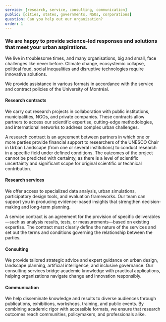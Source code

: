 ```yaml
---
service: [research, service, consulting, communication]
public: [cities, states, governments, NGOs, corporations]
question: Can you help out our organization?
order: 1
---
```


### We are happy to provide science-led responses and solutions that meet your urban aspirations.

We live in troublesome times, and many organisations, big and small, face challenges like never before. Climate change, ecosystemic collapse, political feud, social inequalities and disruptive technologies require innovative solutions.

We provide assistance in various formats in accordance with the service and contract policies of the University of Montréal.

#### Research contracts

We carry out research projects in collaboration with public institutions, municipalities, NGOs, and private companies. These contracts allow partners to access our scientific expertise, cutting-edge methodologies, and international networks to address complex urban challenges.

A research contract is an agreement between partners in which one or more parties provide financial support to researchers of the UNESCO Chair in Urban Landscape (from one or several institutions) to conduct research in a specific field under defined conditions. The outcomes of the project cannot be predicted with certainty, as there is a level of scientific uncertainty and significant scope for original scientific or technical contribution.

#### Research services

We offer access to specialized data analysis, urban simulations, participatory design tools, and evaluation frameworks. Our team can support you in producing evidence-based insights that strengthen decision-making and long-term planning.

A service contract is an agreement for the provision of specific deliverables—such as analysis results, tests, or measurements—based on existing expertise. The contract must clearly define the nature of the services and set out the terms and conditions governing the relationship between the parties.

#### Consulting

We provide tailored strategic advice and expert guidance on urban design, landscape planning, artificial intelligence, and inclusive governance. Our consulting services bridge academic knowledge with practical applications, helping organizations navigate change and innovation responsibly.  

#### Communication

We help disseminate knowledge and results to diverse audiences through publications, exhibitions, workshops, training, and public events. By combining academic rigor with accessible formats, we ensure that research outcomes reach communities, policymakers, and professionals alike.  
